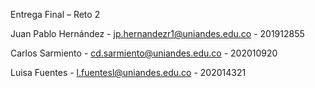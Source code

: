 Entrega Final – Reto 2


Juan Pablo Hernández - jp.hernandezr1@uniandes.edu.co - 201912855


Carlos Sarmiento - cd.sarmiento@uniandes.edu.co - 202010920


Luisa Fuentes - l.fuentesl@uniandes.edu.co - 202014321
